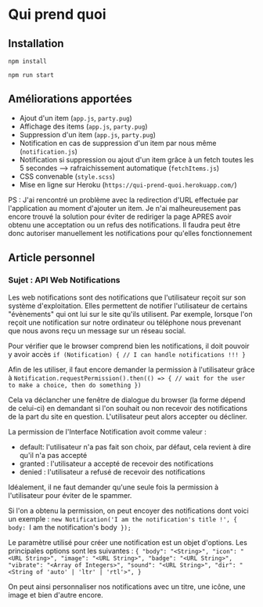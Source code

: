 # Qui prend quoi

## Installation

`npm install`

`npm run start`

## Améliorations apportées

- Ajout d'un item (`app.js`, `party.pug`)
- Affichage des items (`app.js`, `party.pug`)
- Suppression d'un item (`app.js`, `party.pug`)
- Notification en cas de suppression d'un item par nous même (`notification.js`)
- Notification si suppression ou ajout d'un item grâce à un fetch toutes les 5 secondes --> rafraichissement automatique (`fetchItems.js`)
- CSS convenable (`style.scss`)
- Mise en ligne sur Heroku (`https://qui-prend-quoi.herokuapp.com/`)

PS : J'ai rencontré un problème avec la redirection d'URL effectuée par l'application au moment d'ajouter un item. Je n'ai malheureusement pas encore trouvé la solution pour éviter de rediriger la page APRES avoir obtenu une acceptation ou un refus des notifications. Il faudra peut être donc autoriser manuellement les notifications pour qu'elles fonctionnement

## Article personnel

### Sujet : API Web Notifications

Les web notifications sont des notifications que l'utilisateur reçoit sur son système d'exploitation.
Elles permettent de notifier l'utilisateur de certains "évènements" qui ont lui sur le site qu'ils utilisent. Par exemple, lorsque l'on reçoit une notification sur notre ordinateur ou téléphone nous prevenant que nous avons reçu un message sur un réseau social.

Pour vérifier que le browser comprend bien les notifications, il doit pouvoir y avoir accès
`if (Notification) {
  // I can handle notifications !!!
}`

Afin de les utiliser, il faut encore demander la permission à l'utilisateur grâce à 
`Notification.requestPermission().then(() => {
  // wait for the user to make a choice, then do something
})`

Cela va déclancher une fenêtre de dialogue du browser (la forme dépend de celui-ci) en demandant si l'on souhait ou non recevoir des notifications de la part du site en question. L'utilisateur peut alors accepter ou décliner.

La permission de l'Interface Notification avoit comme valeur :

- default: l'utilisateur n'a pas fait son choix, par défaut, cela revient à dire qu'il n'a pas accepté
- granted : l'utilisateur a accepté de recevoir des notifications
- denied : l'utilisateur a refusé de recevoir des notifications

Idéalement, il ne faut demander qu'une seule fois la permission à l'utilisateur pour éviter de le spammer.


Si l'on a obtenu la permission, on peut encoyer des notifications dont voici un exemple :
`new Notification('I am the notification's title !', {
  body: `I am the notification's body`
});`

Le paramètre utilisé pour créer une notification est un objet d'options. Les principales options sont les suivantes : 
`{
  "body": "<String>",
  "icon": "<URL String>",
  "image": "<URL String>",
  "badge": "<URL String>",
  "vibrate": "<Array of Integers>",
  "sound": "<URL String>",
  "dir": "<String of 'auto' | 'ltr' | 'rtl'>",
}`

On peut ainsi personnaliser nos notifications avec un titre, une icône, une image et bien d'autre encore.


